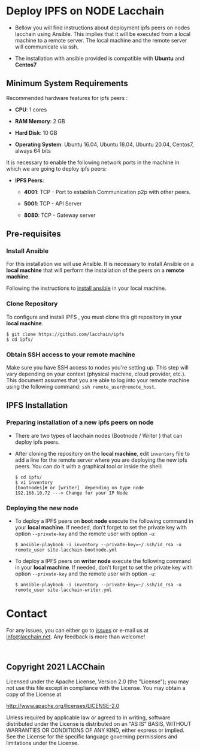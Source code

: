 # Deploy IPFS on NODE Lacchain 

* Bellow you will find instructions about deployment  ipfs  peers on nodes lacchain using Ansible. This implies that it will be executed from a local machine to a remote server. The local machine and the remote server will communicate via ssh.

* The installation with ansible provided is compatible with **Ubuntu** and **Centos7**
## Minimum System Requirements

Recommended hardware features for ipfs peers :

* **CPU**: 1 cores

* **RAM Memory**: 2 GB

* **Hard Disk**: 10 GB 

* **Operating System**: Ubuntu 16.04, Ubuntu 18.04, Ubuntu 20.04, Centos7, always 64 bits

It is necessary to enable the following network ports in the machine in which we are going to deploy ipfs peers:

* **IPFS Peers**:
  * **4001**: TCP - Port to establish Communication p2p with other peers.

  * **5001**: TCP - API Server

  * **8080**: TCP - Gateway server

## Pre-requisites

### Install Ansible ###

For this installation we will use Ansible. It is necessary to install Ansible on a **local machine** that will perform the installation of the peers on a **remote machine**.

Following the instructions to [install ansible](https://docs.ansible.com/ansible/latest/installation_guide/intro_installation.html) in your local machine.

### Clone Repository ####

To configure and install IPFS , you must clone this git repository in your **local machine**.

```shell
$ git clone https://github.com/lacchain/ipfs
$ cd ipfs/
```

### Obtain SSH access to your remote machine ###

Make sure you have SSH access to nodes you're setting up. This step will vary depending on your context (physical machine, cloud provider, etc.). This document assumes that you are able to log into your remote machine using the following command: `ssh remote_user@remote_host`.

## IPFS Installation ##

### Preparing installation of a new  ipfs peers on node ###

* There are two types of lacchain nodes (Bootnode /  Writer ) that can  deploy ipfs peers.

* After cloning the repository on the **local machine**, edit `inventory` file  to add a line for the remote server where you are deploying the new ipfs peers. You can do it with a graphical tool or inside the shell:

    ```shell
    $ cd ipfs/
    $ vi inventory
    [bootnodes]# or [writer]  depending on type node
    192.168.10.72 ---> Change for your IP Node
    ```
### Deploying the new node ###

* To deploy a IPFS peers on **boot node** execute the following command in your **local machine**. If needed, don't forget to set the private key with option `--private-key` and the remote user with option `-u`:

	```shell
	$ ansible-playbook -i inventory --private-key=~/.ssh/id_rsa -u remote_user site-lacchain-bootnode.yml

* To deploy a IPFS peers on  **writer node** execute the following command in your **local machine**. If needed, don't forget to set the private key with option `--private-key` and the remote user with option `-u`:

	```shell
	$ ansible-playbook -i inventory --private-key=~/.ssh/id_rsa -u remote_user site-lacchain-writer.yml

# Contact

For any issues, you can either go to [issues](https://github.com/lacchain/ipfs/issues) or e-mail us at info@lacchain.net. Any feedback is more than welcome!

&nbsp;
&nbsp;


## Copyright 2021 LACChain

Licensed under the Apache License, Version 2.0 (the "License");
you may not use this file except in compliance with the License.
You may obtain a copy of the License at

http://www.apache.org/licenses/LICENSE-2.0

Unless required by applicable law or agreed to in writing, software
distributed under the License is distributed on an "AS IS" BASIS,
WITHOUT WARRANTIES OR CONDITIONS OF ANY KIND, either express or implied.
See the License for the specific language governing permissions and
limitations under the License.

